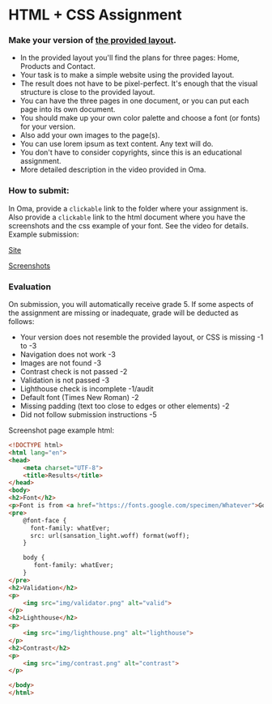 # HTML + CSS Assignment
### Make your version of [the provided layout](assingment-layout.pdf).
* In the provided layout you'll find the plans for three pages: Home, Products and Contact.
* Your task is to make a simple website using the provided layout.
* The result does not have to be pixel-perfect. It's enough that the visual structure is close to the provided layout.
* You can have the three pages in one document, or you can put each page into its own document.
* You should make up your own color palette and choose a font (or fonts) for your version.
* Also add your own images to the page(s).
* You can use lorem ipsum as text content. Any text will do.
* You don't have to consider copyrights, since this is an educational assignment.
* More detailed description in the video provided in Oma.

### How to submit:
In Oma, provide a `clickable` link to the folder where your assignment is. Also provide a `clickable` link to the html document where you have the screenshots and the css example of your font. See the video for details. Example submission:

[Site](https://users.metropolia.fi/~username/foldername)

[Screenshots](https://users.metropolia.fi/~username/foldername/screenshots.html)

### Evaluation
On submission, you will automatically receive grade 5. If some aspects of the assignment are missing or inadequate, grade will be deducted as follows:
* Your version does not resemble the provided layout, or CSS is missing -1 to -3
* Navigation does not work -3
* Images are not found -3
* Contrast check is not passed -2
* Validation is not passed -3
* Lighthouse check is incomplete -1/audit
* Default font (Times New Roman) -2
* Missing padding (text too close to edges or other elements) -2
* Did not follow submission instructions -5

Screenshot page example html:
```html
<!DOCTYPE html>
<html lang="en">
<head>
    <meta charset="UTF-8">
    <title>Results</title>
</head>
<body>
<h2>Font</h2>
<p>Font is from <a href="https://fonts.google.com/specimen/Whatever">Google Fonts. Name: Whatever</a></p>
<pre>
    @font-face {
      font-family: whatEver;
      src: url(sansation_light.woff) format(woff);
    }

    body {
       font-family: whatEver;
    }
</pre>
<h2>Validation</h2>
<p>
    <img src="img/validator.png" alt="valid">
</p>
<h2>Lighthouse</h2>
<p>
    <img src="img/lighthouse.png" alt="lighthouse">
</p>
<h2>Contrast</h2>
<p>
    <img src="img/contrast.png" alt="contrast">
</p>

</body>
</html>
```
